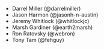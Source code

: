 * Darrel Miller (@darrelmiller)
* Jason Harmon (@jasonh-n-austin)
* Jeremy Whitlock (@whitlockjc)
* Marsh Gardiner (@earth2marsh)
* Ron Ratovsky (@webron)
* Tony Tam (@fehguy)
